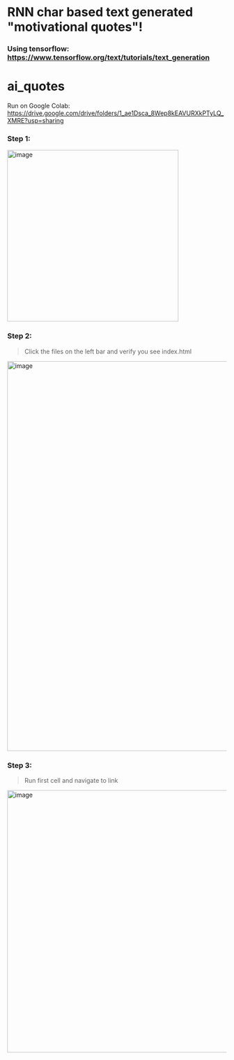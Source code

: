 # RNN char based text generated "motivational quotes"!
### Using tensorflow: https://www.tensorflow.org/text/tutorials/text_generation

# ai_quotes

Run on Google Colab: https://drive.google.com/drive/folders/1_ae1Dsca_8Wep8kEAVURXkPTyLQ_XMRE?usp=sharing


### Step 1:

<img width="393" alt="image" src="https://user-images.githubusercontent.com/40993241/161903198-6721e285-63a2-4f45-a696-f6c23222b118.png">

### Step 2:

> Click the files on the left bar and verify you see index.html

<img width="893" alt="image" src="https://user-images.githubusercontent.com/40993241/161903367-1599a93c-cb3d-4353-8533-ac7f22df876d.png">

### Step 3:
> Run first cell and navigate to link

<img width="601" alt="image" src="https://user-images.githubusercontent.com/40993241/161903444-1e71dda7-c066-4760-a10f-2e0fd771ced0.png">

